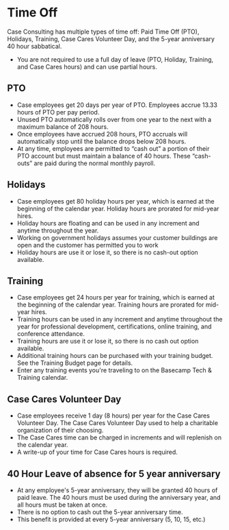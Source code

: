 # Time Off
Case Consulting has multiple types of time off: Paid Time Off (PTO), Holidays, Training, Case Cares Volunteer Day, and the 5-year anniversary 40 hour sabbatical.

* You are not required to use a full day of leave (PTO, Holiday, Training, and Case Cares hours) and can use partial hours.

## PTO
* Case employees get 20 days per year of PTO. Employees accrue 13.33 hours of PTO per pay period.
* Unused PTO automatically rolls over from one year to the next with a maximum balance of 208 hours.
* Once employees have accrued 208 hours, PTO accruals will automatically stop until the balance drops below 208 hours.
* At any time, employees are permitted to “cash out” a portion of their PTO account but must maintain a balance of 40 hours. These “cash-outs” are paid during the normal monthly payroll.

## Holidays
* Case employees get 80 holiday hours per year, which is earned at the beginning of the calendar year. Holiday hours are prorated for mid-year hires.
* Holiday hours are floating and can be used in any increment and anytime throughout the year.
* Working on government holidays assumes your customer buildings are open and the customer has permitted you to work
* Holiday hours are use it or lose it, so there is no cash-out option available.

## Training
* Case employees get 24 hours per year for training, which is earned at the beginning of the calendar year. Training hours are prorated for mid-year hires.
* Training hours can be used in any increment and anytime throughout the year for professional development, certifications, online training, and conference attendance.
* Training hours are use it or lose it, so there is no cash out option available.
* Additional training hours can be purchased with your training budget. See the Training Budget page for details.
* Enter any training events you're traveling to on the Basecamp Tech & Training calendar.

## Case Cares Volunteer Day
* Case employees receive 1 day (8 hours) per year for the Case Cares Volunteer Day. The Case Cares Volunteer Day used to help a charitable organization of their choosing.
* The Case Cares time can be charged in increments and will replenish on the calendar year.
* A write-up of your time for Case Cares hours is required.

## 40 Hour Leave of absence for 5 year anniversary
* At any employee's 5-year anniversary, they will be granted 40 hours of paid leave. The 40 hours must be used during the anniversary year, and all hours must be taken at once.
* There is no option to cash out the 5-year anniversary time.
* This benefit is provided at every 5-year anniversary (5, 10, 15, etc.)
